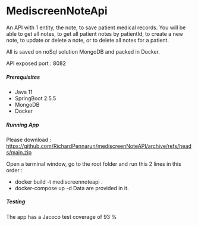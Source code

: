 # MediscreenNoteApi

An API with 1 entity, the note, to save patient medical records. 
You will be able to get all notes, to get all patient notes by patientId, to create a new note, to update or delete a note, or to delete all notes for a patient.

All is saved on noSql solution MongoDB and packed in Docker.

API exposed port : 8082


##### Prerequisites
- Java 11
- SpringBoot 2.5.5
- MongoDB 
- Docker


##### Running App
Please download : 
https://github.com/RichardPennarun/mediscreenNoteAPI/archive/refs/heads/main.zip

Open a terminal window, go to the root folder and run this 2 lines in this order :
- docker build -t mediscreennoteapi .
- docker-compose up -d
Data are provided in it.


##### Testing
The app has a Jacoco test coverage of 93 %
